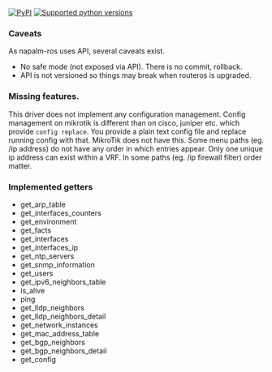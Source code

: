[![PyPI](https://img.shields.io/pypi/v/napalm-ros.svg)](https://pypi.python.org/pypi/napalm-ros)
[![Supported python versions](https://img.shields.io/pypi/pyversions/napalm-ros.svg)](https://pypi.python.org/pypi/napalm-ros/)


### Caveats

As napalm-ros uses API, several caveats exist.

* No safe mode (not exposed via API). There is no commit, rollback.
* API is not versioned so things may break when routeros is upgraded.


### Missing features.

This driver does not implement any configuration management. Config management on mikrotik is different than on cisco, juniper etc. which provide
`config replace`. You provide a plain text config file and replace running config with that. MikroTik does not have this. Some menu paths (eg. /ip
address) do not have any order in which entries appear. Only one unique ip address can exist within a VRF. In some paths (eg. /ip firewall filter)
order matter.


### Implemented getters

* get_arp_table
* get_interfaces_counters
* get_environment
* get_facts
* get_interfaces
* get_interfaces_ip
* get_ntp_servers
* get_snmp_information
* get_users
* get_ipv6_neighbors_table
* is_alive
* ping
* get_lldp_neighbors
* get_lldp_neighbors_detail
* get_network_instances
* get_mac_address_table
* get_bgp_neighbors
* get_bgp_neighbors_detail
* get_config
